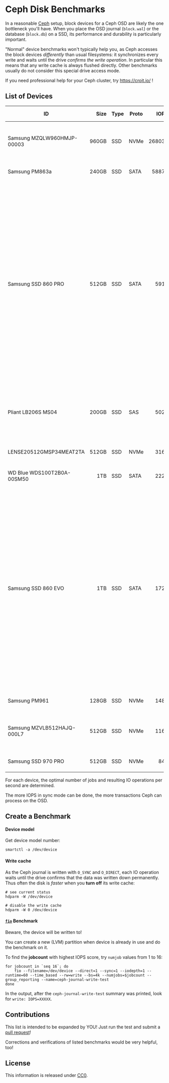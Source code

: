 Ceph Disk Benchmarks
====================

In a reasonable [Ceph](https://ceph.com/) setup, block devices for a Ceph OSD are likely the one bottleneck you'll have.
When you place the OSD journal (`block.wal`) or the database (`block.db`) on a SSD, its performance and durability is particularly important.

"Normal" device benchmarks won't typically help you, as Ceph accesses the block devices *differently* than usual filesystems: it synchronizes every write and waits until the drive *confirms the write operation*.
In particular this means that any write cache is always flushed directly. Other benchmarks usually do not consider this special drive access mode.

If you need professional help for your Ceph cluster, try https://croit.io/ !


## List of Devices

| ID                             | Size  | Type  | Proto |    IOPS | W-Cache |  #Jobs | Notes |
|--------------------------------|------:|-------|-------|--------:|---------|-------:|-------|
| Samsung MZQLW960HMJP-00003     | 960GB | SSD   | NVMe  |  268030 |       - |     16 | on IBM Power9, 1 job: 34090, then linear up to ~8 jobs |
| Samsung PM863a                 | 240GB | SSD   | SATA  |   58876 |     off |     10 | 1 job: 17983, then linear  |
| Samsung SSD 860 PRO            | 512GB | SSD   | SATA  |    5915 |       - |     15 | 1 IOPS=1033, 2 IOPS=1937, 3 IOPS=1889, 4 IOPS=2257, 5 IOPS=2477, 6 IOPS=2775, 7 IOPS=3218, 8 IOPS=3731, 9 IOPS=4196, 10 IOPS=4598, 11 IOPS=4879, 12 IOPS=5186, 13 IOPS=5410, 14 IOPS=5774, 15 IOPS=5915, 16 IOPS=5897 |
| Pliant LB206S MS04             | 200GB | SSD   | SAS   |    5028 |       - |      1 | 2 jobs: 2651, 2: 1277, 6: 1088, 7: 691, 8: 745, 9: 617, 10: 784 |
| LENSE20512GMSP34MEAT2TA        | 512GB | SSD   | NVMe  |    3164 |       - |      4 | 1 job: 1150, 2: 1588, 3: 2396, 5: 3008 |
| WD Blue WDS100T2B0A-00SM50     |   1TB | SSD   | SATA  |    2225 |     off |      2 | 1 job: 1751, 2: 2222, 3: 2225 |
| Samsung SSD 860 EVO            |   1TB | SSD   | SATA  |    1728 |       - |     14 | 1 IOPS=490, 2 IOPS=868, 3 IOPS=603, 4 IOPS=734, 5 IOPS=758, 6 IOPS=928, 7 IOPS=1027 8 IOPS=959, 9 IOPS=1085 10 IOPS=1249 11 IOPS=1372 12 IOPS=1429 13 IOPS=1659 14 IOPS=1728 15 IOPS=1602 16 IOPS=1338  |
| Samsung PM961                  | 128GB | SSD   | NVMe  |    1480 |       - |      1 | 2 jobs: 818, 3: 1092, 4: 525, 5: 569 |
| Samsung MZVLB512HAJQ-000L7     | 512GB | SSD   | NVMe  |    1164 |       - |     10 | 1 job: 384, 2: 771, 3: 603, 4: 715, 5: 786, 10: 1164 |
| Samsung SSD 970 PRO            | 512GB | SSD   | NVMe  |     840 |       - |      2 | 1 job: 456, 3: 817, 4: 782, 5: 785  |


For each device, the optimal number of jobs and resulting IO operations per second are determined.

The more IOPS in sync mode can be done, the more transactions Ceph can process on the OSD.


## Create a Benchmark

#### Device model

Get device model number:

```
smartctl -a /dev/device
```

#### Write cache

As the Ceph journal is written with `O_SYNC` and `O_DIRECT`, each IO operation waits until the drive confirms that the data was written down permanently.
Thus often the disk is *faster* when you **turn off** its write cache:

```
# see current status
hdparm -W /dev/device

# disable the write cache
hdparm -W 0 /dev/device
```

#### [`fio`](https://fio.readthedocs.io/en/latest/index.html) Benchmark

Beware, the device will be written to!

You can create a new (LVM) partition when device is already in use and do the benchmark on it.

To find the **jobcount** with highest IOPS score, try `numjob` values from 1 to 16:

```
for jobcount in `seq 16`; do
    fio --filename=/dev/device --direct=1 --sync=1 --iodepth=1 --runtime=60 --time_based --rw=write --bs=4k --numjobs=$jobcount --group_reporting --name=ceph-journal-write-test
done
```

In the output, after the `ceph-journal-write-test` summary was printed, look for `write: IOPS=XXXXX`.


## Contributions

This list is intended to be expanded by YOU! Just run the test and submit a [pull request](https://help.github.com/articles/creating-a-pull-request/)!

Corrections and verifications of listed benchmarks would be very helpful, too!


## License

This information is released under [CC0](http://creativecommons.org/publicdomain/zero/1.0/).
